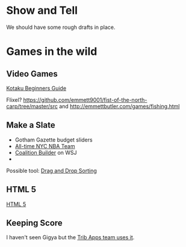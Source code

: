 # Show and Tell

We should have some rough drafts in place. 

# Games in the wild

## Video Games
[Kotaku Beginners Guide](http://kotaku.com/5979539/a-beginners-guide-to-making-your-first-video-game) 

Flixel? https://github.com/emmett9001/fist-of-the-north-carp/tree/master/src and http://emmettbutler.com/games/fishing.html




## Make a Slate
+ Gotham Gazette budget sliders
+ [All-time NYC NBA Team](http://www.nytimes.com/interactive/2012/12/24/sports/basketball/pick-your-all-time-new-york-city-nba-team.html?_r=0)
+ [Coalition Builder](http://graphics.wsj.com/koalitionsautomat/) on WSJ
+ 

Possible tool: [Drag and Drop Sorting](http://www.script-tutorials.com/html5-drag-and-drop-sorting-photos/)

## HTML 5 
[HTML 5](http://oreillynet.com/pub/e/2632?imm_mid=0a2782&cmp=em-npa-webcasts-pr-march4)


## Keeping Score
I haven't seen Gigya but the [Trib Apps team uses it](https://review.wizehive.com/voting/view/elny2013/14406/1236432/0). 



